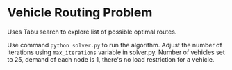 # Vehicle Routing Problem

Uses Tabu search to explore list of possible optimal routes.

Use command ```python solver.py``` to run the algorithm.
Adjust the number of iterations using `max_iterations` variable in solver.py.
Number of vehicles set to 25, demand of each node is 1, there's no load restriction for a vehicle.
